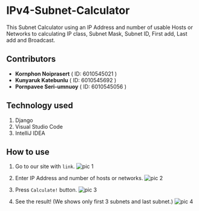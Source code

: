 # IPv4-Subnet-Calculator

This Subnet Calculator using an IP Address and number of usable Hosts or Networks to calculating IP class, Subnet Mask, Subnet ID, First add, Last add and Broadcast.


## Contributors

- **Kornphon Noiprasert** ( ID: 6010545021 )
- **Kunyaruk Katebunlu** ( ID: 6010545692 )
- **Pornpavee Seri-umnuoy** ( ID: 6010545056 )


## Technology used

1. Django
2. Visual Studio Code
3. IntelliJ IDEA


## How to use

1. Go to our site with `link`.
![pic 1](https://github.com/NokKbl/IPv4-Subnet-Calculator/blob/master/md_img/pic1.jpg)

2. Enter IP Address and number of hosts or networks.
![pic 2](https://github.com/NokKbl/IPv4-Subnet-Calculator/blob/master/md_img/pic2.jpg)

3. Press `Calculate!` button.
![pic 3](https://github.com/NokKbl/IPv4-Subnet-Calculator/blob/master/md_img/pic3.jpg)

4. See the result! (We shows only first 3 subnets and last subnet.)
![pic 4](https://github.com/NokKbl/IPv4-Subnet-Calculator/blob/master/md_img/pic4.jpg)